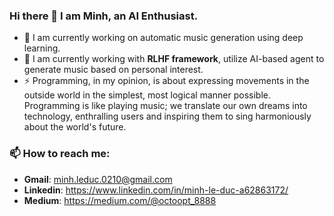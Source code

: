 ### Hi there 👋 I am Minh, an AI Enthusiast. 

+ 🔭 I am currently working on automatic music generation using deep learning.
+ 🌱 I am currently working with **RLHF framework**, utilize AI-based agent to generate music based on personal interest.
+ ⚡ Programming, in my opinion, is about expressing movements in the outside world in the simplest, most logical manner possible. Programming is like playing music; we translate our own dreams into technology, enthralling users and inspiring them to sing harmoniously about the world's future.

### 📫 How to reach me:

+ **Gmail**: minh.leduc.0210@gmail.com
+ **Linkedin**: https://www.linkedin.com/in/minh-le-duc-a62863172/
+ **Medium**: https://medium.com/@octoopt_8888
